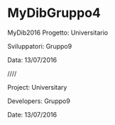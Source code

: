 # MyDibGruppo4
MyDib2016
Progetto: Universitario

Sviluppatori: Gruppo9

Data: 13/07/2016

////

Project: Universitary

Developers: Gruppo9

Date: 13/07/2016
